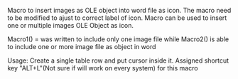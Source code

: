Macro to insert images as OLE object into word file as icon.
The macro need to be modified to ajust to correct label of icon.
Macro can be used to insert one or multiple images OLE Object as icon.

Macro1() = was written to include only one image file while
Macro2() is able to include one or more image file as object in word

Usage:
Create a single table row and put cursor inside it.
Assigned shortcut key "ALT+L"(Not sure if will work on every system) for this macro
